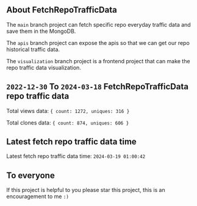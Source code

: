 ## About FetchRepoTrafficData

The `main` branch project can fetch specific repo everyday traffic data and save them in the MongoDB.

The `apis` branch project can expose the apis so that we can get our repo historical traffic data.

The `visualization` branch project is a frontend project that can make the repo traffic data visualization.

## `2022-12-30` To `2024-03-18` FetchRepoTrafficData repo traffic data

Total views data: `{ count: 1272, uniques: 316 }`

Total clones data: `{ count: 874, uniques: 606 }`

## Latest fetch repo traffic data time

Latest fetch repo traffic data time: `2024-03-19 01:00:42`

## To everyone

If this project is helpful to you please star this project, this is an encouragement to me `:)`



